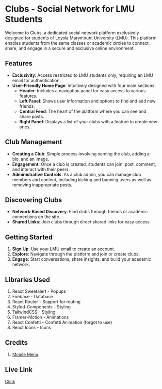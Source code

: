 # Clubs - Social Network for LMU Students

Welcome to Clubs, a dedicated social network platform exclusively designed for students of Loyola Marymount University (LMU). This platform enables students from the same classes or academic circles to connect, share, and engage in a secure and exclusive online environment.

## Features

- **Exclusivity**: Access restricted to LMU students only, requiring an LMU email for authentication.
- **User-Friendly Home Page**: Intuitively designed with four main sections:
  - **Header**: Includes a navigation panel for easy access to various features.
  - **Left Panel**: Shows user information and options to find and add new friends.
  - **Central Feed**: The heart of the platform where you can see and share posts.
  - **Right Panel**: Displays a list of your clubs with a feature to create new ones.

## Club Management

- **Creating a Club**: Simple process involving naming the club, adding a bio, and an image.
- **Engagement**: Once a club is created, students can join, post, comment, and interact with their peers.
- **Administrative Controls**: As a club admin, you can manage club members and content, including kicking and banning users as well as removing inappropriate posts.

## Discovering Clubs

- **Network-Based Discovery**: Find clubs through friends or academic connections on the site.
- **Shared Links**: Join clubs through direct shared links for easy access.

## Getting Started

1. **Sign Up**: Use your LMU email to create an account.
2. **Explore**: Navigate through the platform and join or create clubs.
3. **Engage**: Start conversations, share insights, and build your academic network.


## Libraries Used
1. React Sweetalert - Popups
2. Firebase - Database
3. React Router - Support for routing
4. Styled-Components - Styling
5. TailwindCSS - Styling
6. Framer-Motion - Animations
7. React Confetti - Confetti Animation (forgot to use)
8. React Icons - Icons


## Credits
1. [Mobile Menu](https://youtu.be/yoMf7BOujLA?si=3PuTjRttoNNYrnhG)


## Live Link
[Click](https://clubs-sooty.vercel.app/)
